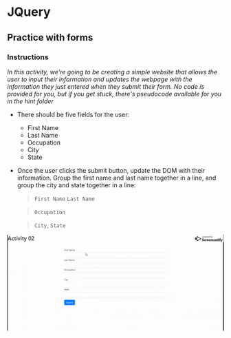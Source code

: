 # JQuery

## Practice with forms

### Instructions

_In this activity, we're going to be creating a simple website that allows the user to input their information and updates the webpage with the information they just entered when they submit their form. No code is provided for you, but if you get stuck, there's pseudocode available for you in the hint folder_

* There should be five fields for the user:
    * First Name
    * Last Name
    * Occupation
    * City
    * State

* Once the user clicks the submit button, update the DOM with their information. Group the first name and last name together in a line, and group the city and state together in a line:

    > `First Name` `Last Name`

    > `Occupation`

    > `City`, `State`

![Activity 01](01.gif)